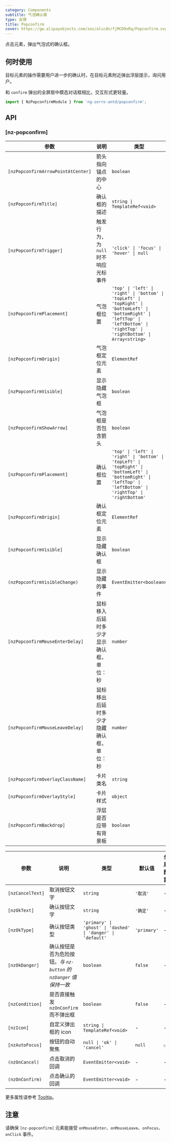 ```yaml
---
category: Components
subtitle: 气泡确认框
type: 反馈
title: Popconfirm
cover: https://gw.alipayobjects.com/zos/alicdn/fjMCD9xRq/Popconfirm.svg
---
```


点击元素，弹出气泡式的确认框。

## 何时使用

目标元素的操作需要用户进一步的确认时，在目标元素附近弹出浮层提示，询问用户。

和 `confirm` 弹出的全屏居中模态对话框相比，交互形式更轻量。

```ts
import { NzPopconfirmModule } from 'ng-zorro-antd/popconfirm';
```

## API

### [nz-popconfirm]

| 参数 | 说明 | 类型 | 默认值 |
| --- | --- | --- | --- |
| `[nzPopconfirmArrowPointAtCenter]` | 箭头指向锚点的中心 | `boolean` | `false` |
| `[nzPopconfirmTitle]` | 确认框的描述 | `string \| TemplateRef<void>` | - |
| `[nzPopconfirmTrigger]` | 触发行为，为 `null` 时不响应光标事件 | `'click' \| 'focus' \| 'hover' \| null` | `'hover'` |
| `[nzPopconfirmPlacement]` | 气泡框位置 | `'top' \| 'left' \| 'right' \| 'bottom' \| 'topLeft' \| 'topRight' \| 'bottomLeft' \| 'bottomRight' \| 'leftTop' \| 'leftBottom' \| 'rightTop' \| 'rightBottom' \| Array<string>` | `'top'` |
| `[nzPopconfirmOrigin]` | 气泡框定位元素 | `ElementRef` | - |
| `[nzPopconfirmVisible]` | 显示隐藏气泡框 | `boolean` | `false` |
| `[nzPopconfirmShowArrow]` | 气泡框是否包含箭头 | `boolean` | `true` |
| `[nzPopconfirmPlacement]` | 确认框位置 | `'top' \| 'left' \| 'right' \| 'bottom' \| 'topLeft' \| 'topRight' \| 'bottomLeft' \| 'bottomRight' \| 'leftTop' \| 'leftBottom' \| 'rightTop' \| 'rightBottom'` | `'top'` |
| `[nzPopconfirmOrigin]` | 确认框定位元素 | `ElementRef` | - |
| `[nzPopconfirmVisible]` | 显示隐藏确认框 | `boolean` | `false` |
| `(nzPopconfirmVisibleChange)` | 显示隐藏的事件 | `EventEmitter<boolean>` | - |
| `[nzPopconfirmMouseEnterDelay]` | 鼠标移入后延时多少才显示确认框，单位：秒 | `number` | `0.15` |
| `[nzPopconfirmMouseLeaveDelay]` | 鼠标移出后延时多少才隐藏确认框，单位：秒 | `number` | `0.1` |
| `[nzPopconfirmOverlayClassName]` | 卡片类名 | `string` | - |
| `[nzPopconfirmOverlayStyle]` | 卡片样式 | `object` | - |
| `[nzPopconfirmBackdrop]` | 浮层是否应带有背景板 | `boolean` | `false` |

| 参数 | 说明 | 类型 | 默认值 | 全局配置 |
| --- | --- | --- | --- | --- |
| `[nzCancelText]` | 取消按钮文字 | `string` | `'取消'` | - |
| `[nzOkText]` | 确认按钮文字 | `string` | `'确定'` | - |
| `[nzOkType]` | 确认按钮类型 | `'primary' \| 'ghost' \| 'dashed' \| 'danger' \| 'default'` | `'primary'` | - |
| `[nzOkDanger]` | 确认按钮是否为危险按钮。<i>与 `nz-button` 的 `nzDanger` 值保持一致</i> | `boolean` | `false` | - |
| `[nzCondition]` | 是否直接触发 `nzOnConfirm` 而不弹出框 | `boolean` | `false` | - |
| `[nzIcon]` | 自定义弹出框的 icon  | `string \| TemplateRef<void>` | - | - |
| `[nzAutoFocus]` | 按钮的自动聚焦 | `null \| 'ok' \| 'cancel'` | `null` | ✅ |
| `(nzOnCancel)` | 点击取消的回调 | `EventEmitter<void>` | - | - |
| `(nzOnConfirm)` | 点击确认的回调 | `EventEmitter<void>` | - | - |



更多属性请参考 [Tooltip](/components/tooltip/zh#api)。

## 注意

请确保 `[nz-popconfirm]` 元素能接受 `onMouseEnter`、`onMouseLeave`、`onFocus`、`onClick` 事件。
